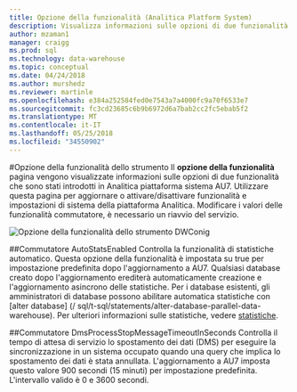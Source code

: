```yaml
---
title: Opzione della funzionalità (Analitica Platform System)
description: Visualizza informazioni sulle opzioni di due funzionalità che sono stati introdotti in Analitica piattaforma sistema AU7.
author: mzaman1
manager: craigg
ms.prod: sql
ms.technology: data-warehouse
ms.topic: conceptual
ms.date: 04/24/2018
ms.author: murshedz
ms.reviewer: martinle
ms.openlocfilehash: e384a252584fed0e7543a7a4000fc9a70f6533e7
ms.sourcegitcommit: fc3cd23685c6b9b6972d6a7bab2cc2fc5ebab5f2
ms.translationtype: MT
ms.contentlocale: it-IT
ms.lasthandoff: 05/25/2018
ms.locfileid: "34550902"
---
```

#<a name="appliance-feature-switch"></a>Opzione della funzionalità dello strumento
Il **opzione della funzionalità** pagina vengono visualizzate informazioni sulle opzioni di due funzionalità che sono stati introdotti in Analitica piattaforma sistema AU7. Utilizzare questa pagina per aggiornare o attivare/disattivare funzionalità e impostazioni di sistema della piattaforma Analitica. Modificare i valori delle funzionalità commutatore, è necessario un riavvio del servizio.

![Opzione della funzionalità dello strumento DWConig](media/feature-switch/SQL_Server_PDW_DWConfig_feature_switch.png "DWConig accessorio funzionalità commutatore") 

##<a name="autostatsenabled-switch"></a>Commutatore AutoStatsEnabled
Controlla la funzionalità di statistiche automatico. Questa opzione della funzionalità è impostata su true per impostazione predefinita dopo l'aggiornamento a AU7. Qualsiasi database creato dopo l'aggiornamento erediterà automaticamente creazione e l'aggiornamento asincrono delle statistiche. Per i database esistenti, gli amministratori di database possono abilitare automatica statistiche con [alter database] (/ sql/t-sql/statements/alter-database-parallel-data-warehouse). Per ulteriori informazioni sulle statistiche, vedere [statistiche](../relational-databases/statistics/statistics.md).

##<a name="dmsprocessstopmessagetimeoutinseconds-switch"></a>Commutatore DmsProcessStopMessageTimeoutInSeconds
Controlla il tempo di attesa di servizio lo spostamento dei dati (DMS) per eseguire la sincronizzazione in un sistema occupato quando una query che implica lo spostamento dei dati è stata annullata. L'aggiornamento a AU7 imposta questo valore 900 secondi (15 minuti) per impostazione predefinita. L'intervallo valido è 0 e 3600 secondi.
